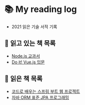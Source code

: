 # :books: My reading log

- 2021 읽은 기술 서적 기록

## :book: 읽고 있는 책 목록

- [Node.js 교과서](http://www.yes24.com/Product/Goods/91213376)
- [Do it! Vue.js 입문](http://www.yes24.com/Product/Goods/58206961)

## :closed_book: 읽은 책 목록

- [코드로 배우는 스프링 부트 웹 프로젝트](http://www.yes24.com/Product/Goods/96051853)
- [자바 ORM 표준 JPA 프로그래밍](http://www.yes24.com/Product/Goods/19040233)
